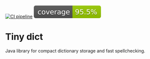 [![CI pipeline](https://github.com/patkovskyi/tinydict/actions/workflows/gradle.yml/badge.svg)](https://github.com/patkovskyi/tinydict/actions/workflows/gradle.yml)
![Coverage](.github/badges/jacoco.svg)

Tiny dict
======

Java library for compact dictionary storage and fast spellchecking.
